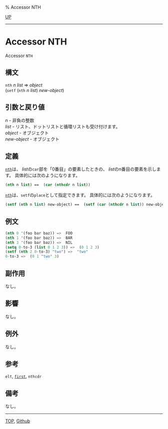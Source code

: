 % Accessor NTH

[UP](14.2.html)  

---

# Accessor NTH


Accessor `NTH`


## 構文

`nth` *n* *list* => *object*  
(`setf` (`nth` *n* *list*) *new-object*)


## 引数と戻り値

*n* - 非負の整数  
*list* - リスト、ドットリストと循環リストも受け付けます。  
*object* - オブジェクト  
*new-object* - オブジェクト


## 定義

[`nth`](14.2.nth.html)は、
*list*の`car`部を「0番目」の要素したときの、
*list*の*n*番目の要素を示します。
具体的には次のようになります。

```lisp
(nth n list) ==  (car (nthcdr n list))
```

[`nth`](14.2.nth.html)は、`setf`の`place`として指定できます。
具体的には次のようになります。

```lisp
(setf (nth n list) new-object) ==  (setf (car (nthcdr n list)) new-object)
```


## 例文

```lisp
(nth 0 '(foo bar baz)) =>  FOO
(nth 1 '(foo bar baz)) =>  BAR
(nth 3 '(foo bar baz)) =>  NIL
(setq 0-to-3 (list 0 1 2 3)) =>  (0 1 2 3)
(setf (nth 2 0-to-3) "two") =>  "two"
0-to-3 =>  (0 1 "two" 3)
```


## 副作用

なし。


## 影響

なし。


## 例外

なし。


## 参考

`elt`,
[`first`](14.2.first.html),
`nthcdr`


## 備考

なし。


---
[TOP](index.html),  [Github](https://github.com/nptcl/npt-japanese)

